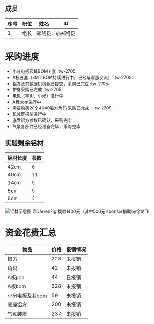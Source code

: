 ## 成员
|序号 |职位 | 姓名  | ID|
|---|---|---|---|
| 1 |组长|郑绍恺| @郑绍恺 |
# 采购进度

- 小分电板及其BOM五套 :tw-2705: 
- A板五套（SMT BOM持续进行中，已经与客服交流） :tw-2705: 
- 铝方及其数据机械组已提交，采购已完成 :tw-2705: 
- 护身采购已完成 :tw-2705: 
- 电机（宇树、小米）进行中
- A板bom进行中
- 需要购买20个4040铝方角码 采购已完成 ：tw-2705
- 机械臂报价进行中
- 底盘铝方参数已确认，采购完毕
- 气泵各部件已经准备完毕，采购完毕
## 实验剩余铝材

| 铝材长度 | 根数 |
|----------|------|
| 42cm     | 6    |
| 40cm     | 11   |
| 14cm     | 9    |
| 8cm      | 9    |
| 6cm      | 2    |

![铝材示意图](attachment://aluminum_sketch.jpg)
 @DarrenPig 拨款1400元（其中500元 sponsor捐助by徐龙飞

# 资金花费汇总

| 物品             | 价格 | 报销情况 |
|------------------|------|--------|
| 铝方             | 728  |   未报销    |
| 角码             | 42   |   未报销    |
| A板pcb           | 44   |   已报销     |
| A板bom           | 328  |   未报销     |
| 小分电板及其bom   | 59   |    未报销    |
| 底座铝方         |  200 |     未报销   |
|  气动装置        |  237 |    未报销    |